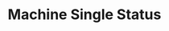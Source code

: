 ---
layout: article
title: Machine Single Status
description: 
  - Designer template for a real-time machine status
lang: en
weight: 500
isDraft: true
ref: Machine_Single_Status
category:
  - Status
  - Single Machine
  - Warning
  - Error
  - Problem
image: Machine_Single_Status_EN.png
image_thumbnail: Machine_Single_Status_EN_thumbnail.png
download: Machine_Single_Status_EN.pbmx
overview_description:
overview_benefits:
overview_data_sources:
---